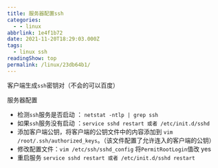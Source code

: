 ```yaml
---
title: 服务器配置ssh
categories:
  - - linux
abbrlink: 1e4f1b72
date: 2021-11-20T18:29:03.000Z
tags:
  - linux ssh
readingShow: top
permalink: /linux/23db64b1/
---
```


客户端生成`ssh`密钥对（不会的可以百度）

服务器配置

- 检测`ssh`服务是否启动 ： `netstat -ntlp | grep ssh`
- 如果`ssh`服务没有启动 ：`service sshd restart 或者 /etc/init.d/sshd`
- 添加客户端公钥，将客户端的公钥文件中的内容添加到 `vim /root/.ssh/authorized_keys`。（该文件配置了允许连入的客户端的公钥）
- 修改配置文件：`vim /etc/ssh/sshd_config` 将`PermitRootLogin`值改 yes
- 重启服务 `service sshd restart 或者 /etc/init.d/sshd restart`
